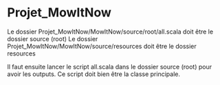 # Projet_MowItNow

Le dossier Projet_MowItNow/MowItNow/source/root/all.scala doit être le dossier source (root)
Le dossier Projet_MowItNow/MowItNow/source/resources doit être le dossier resources

Il faut ensuite lancer le script all.scala dans le dossier source (root) pour avoir les outputs. Ce script doit bien être la classe principale.


